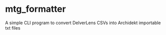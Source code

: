 # mtg_formatter
A simple CLI program to convert DelverLens CSVs into Archidekt importable txt files
